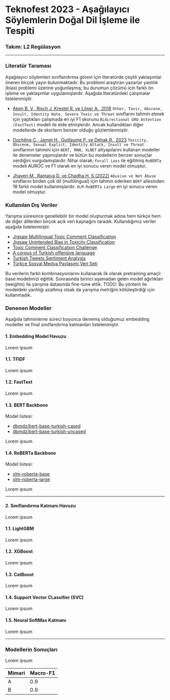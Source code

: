 # Teknofest 2023 - Aşağılayıcı Söylemlerin Doğal Dil İşleme ile Tespiti
### Takım: L2 Regülasyon

---

### Literatür Taraması

Aşağılayıcı söylemleri sınıflandırma görevi için literatürde çeşitli yaklaşımlar öneren birçok yayın bulunmaktadır. Bu problemi araştıran yazarlar yanlılık (bias) problemi üzerine yoğunlaşmış; bu durumun çözümü için farklı ön işleme ve yaklaşımlar uygulamışlardır. Aşağıda literatürdeki çalışmalar listelenmiştir.   

* [Aken B. V., Risch J. Krestel R. ve Löser A., 2018](https://arxiv.org/abs/1809.07572) `Other, Toxic, Obscene, Insult, Identity Hate, Severe Toxic ve Threat` sınıflarını tahmin etmek için yaptıkları çalışmada en iyi F1 skorunu `Bidirectional GRU Attention (FastText)` modeli ile elde etmişlerdir. Ancak kullandıkları diğer modellerde de skorların benzer olduğu gözlemlenmiştir.

* [Duchêne C., Jamet H., Guillaume P. ve Dehak R., 2023](https://arxiv.org/abs/2301.11125) `Toxicity, Obscene, Sexual Explict, Identity Attack, Insult ve Threat` sınıflarının tahmini için `BERT, RNN, XLNET` altyapılarını kullanan modeller ile denemeler yapmışlardır ve bütün bu modellerin benzer sonuçlar verdiğini vurgulamışlardır. Nihai olarak; `Focall Loss` ile eğitilmiş `RoBERTa` modeli AUROC ve F1 olarak en iyi sonucu veren model olmuştur.

* [Jhaveri M., Ramaiya D. ve Chadha H. S (2022)](https://arxiv.org/abs/2201.00598) `Abusive ve Not Abuse` sınıflarını birden çok dil (multilingual) için tahmin ederken `BERT` ailesinden 18 farklı model kullanmışlardır. `XLM-RoBERTa Large` en iyi sonucu veren model olmuştur.

### Kullanılan Dış Veriler
Yarışma süresince genellebilir bir model oluşturmak adına hem türkçe hem de diğer dillerden birçok açık veri kaynağını taradık. Kullandığımız veriler aşağıda listelenmiştir.

* [Jigsaw Multilingual Toxic Comment Classification](https://www.kaggle.com/competitions/jigsaw-multilingual-toxic-comment-classification/data)
* [Jigsaw Unintended Bias in Toxicity Classification](https://www.kaggle.com/c/jigsaw-unintended-bias-in-toxicity-classification)
* [Toxic Comment Classification Challenge](https://www.kaggle.com/c/jigsaw-toxic-comment-classification-challenge)
* [A corpus of Turkish offensive language](https://coltekin.github.io/offensive-turkish/)
* [Turkish Tweets Sentiment Analysis](https://github.com/ezgisubasi/turkish-tweets-sentiment-analysis/blob/main/data/tweetset.csv)
* [Türkçe Sosyal Medya Paylaşımı Veri Seti](https://www.kaggle.com/datasets/mrtbeyz/trke-sosyal-medya-paylam-veri-seti)

Bu verilerin farklı kombinasyonlarını kullanarak ilk olarak pretraining amaçlı base modelimizi eğittik. Sonrasında birinci aşamadan gelen model ağırlıkları (weights) ile yarışma datasında fine-tune ettik. 
TODO: Bu yöntem ile modeldeki yanlılığı azaltmış olsak da yarışma metriğini kötüleştirdiği için kullanmadık. 

### Denenen Modeller

Aşağıda tahminleme süreci boyunca denemiş olduğumuz embedding modeller ve final sınıflandırma katmanları listelenmiştir.

#### 1. Embedding Model Havuzu
Lorem ipsum

#### 1.1. TFIDF
Lorem ipsum

#### 1.2. FastText
Lorem ipsum

#### 1.3. BERT Backbone
Model listesi:
- [dbmdz/bert-base-turkish-cased](https://huggingface.co/dbmdz/bert-base-turkish-cased)
- [dbmdz/bert-base-turkish-uncased](https://huggingface.co/dbmdz/bert-base-turkish-uncased)

Lorem ipsum

#### 1.4. RoBERTa Backbone
Model listesi:
- [xlm-roberta-base](https://huggingface.co/xlm-roberta-base)
- [xlm-roberta-large](xlm-roberta-large)

Lorem ipsum

---

#### 2. Sınıflandırma Katmanı Havuzu
Lorem ipsum

#### 1.1. LightGBM
Lorem ipsum

#### 1.2. XGBoost
Lorem ipsum

#### 1.3. CatBoost
Lorem ipsum

#### 1.4. Support Vector CLassifier (SVC)
Lorem ipsum

#### 1.5. Neural SoftMax Katmanı
Lorem ipsum

---

### Modellerin Sonuçları

Lorem ipsum

| Mimari | Macro-F1           |
|--------|--------------------|
| A      | 0.9 |
| B      | 0.9  |
